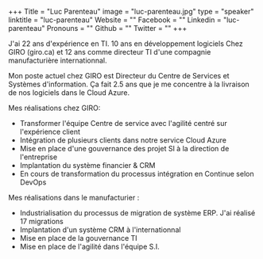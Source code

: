 +++
Title = "Luc Parenteau"
image = "luc-parenteau.jpg"
type = "speaker"
linktitle = "luc-parenteau"
Website = ""
Facebook = ""
Linkedin = "luc-parenteau"
Pronouns = ""
Github = ""
Twitter = ""
+++

J'ai 22 ans d'expérience en TI. 10 ans en développement logiciels Chez GIRO (giro.ca) et 12 ans comme directeur TI d'une compagnie manufacturière internationnal.

Mon poste actuel chez GIRO est Directeur du Centre de Services et Systèmes d'information. Ça fait 2.5 ans que je me concentre à la livraison de nos logiciels dans le Cloud Azure.

Mes réalisations chez GIRO:
- Transformer l'équipe Centre de service avec l'agilité centré sur l'expérience client
- Intégration de plusieurs clients dans notre service Cloud Azure
- Mise en place d'une gouvernance des projet SI à la direction de l'entreprise
- Implantation du système financier & CRM
- En cours de transformation du processus intégration en Continue selon DevOps

Mes réalisations dans le manufacturier :
- Industrialisation du processus de migration de système ERP. J'ai réalisé 17 migrations
- Implantation d'un système CRM à l'internationnal
- Mise en place de la gouvernance TI
- Mise en place de l'agilité dans l'équipe S.I.

